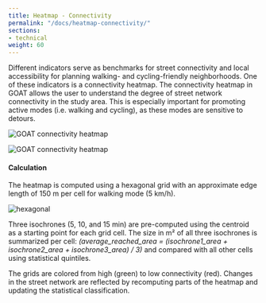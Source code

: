 ```yaml
---
title: Heatmap - Connectivity
permalink: "/docs/heatmap-connectivity/"
sections:
- technical
weight: 60
---
```


Different indicators serve as benchmarks for street connectivity and local accessibility for planning walking- and cycling-friendly neighborhoods. One of these indicators is a connectivity heatmap. The connectivity heatmap in GOAT allows the user to understand the degree of street network connectivity in the study area. This is especially important for promoting active modes (i.e. walking and cycling), as these modes are sensitive to detours.

<img src="\images\docs\technical_documentation\connectivity\connectivity_en_2.webp" alt="GOAT connectivity heatmap" style="max-height:380px;"/>

![GOAT connectivity heatmap](/images/docs/technical_documentation/connectivity/connectivity_en.webp "GOAT connectivity heatmap")

#### Calculation

The heatmap is computed using a hexagonal grid with an approximate edge length of 150 m per cell for walking mode (5 km/h). 

<img src="\images\docs\technical_documentation\connectivity\hexagonal_en.webp" alt="hexagonal" style="max-height:380px;"/>

Three isochrones (5, 10, and 15 min) are pre-computed using the centroid as a starting point for each grid cell. The size in m² of all three isochrones is summarized per cell:
<i>(average_reached_area = (isochrone1_area + isochrone2_area + isochrone3_area) / 3)</i>
and compared with all other cells using statistical quintiles. 

The grids are colored from high (green) to low connectivity (red). Changes in the street network are reflected by recomputing parts of the heatmap and updating the statistical classification. 




